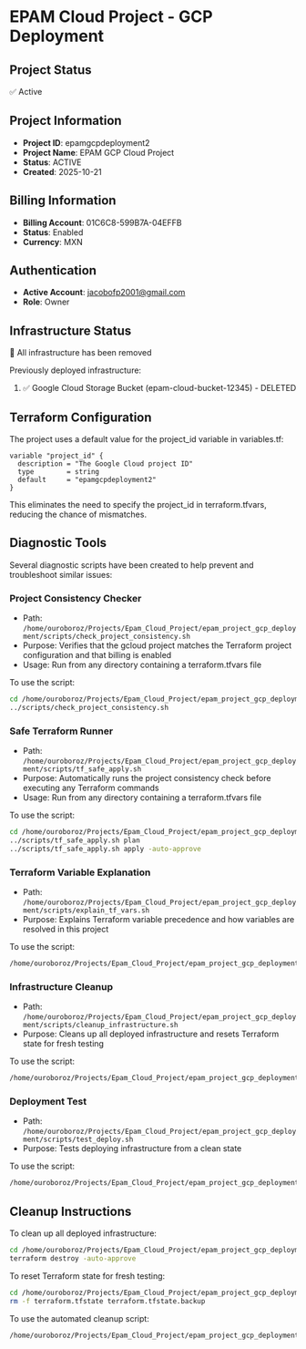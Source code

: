 # EPAM Cloud Project - GCP Deployment

## Project Status
✅ Active

## Project Information
- **Project ID**: epamgcpdeployment2
- **Project Name**: EPAM GCP Cloud Project
- **Status**: ACTIVE
- **Created**: 2025-10-21

## Billing Information
- **Billing Account**: 01C6C8-599B7A-04EFFB
- **Status**: Enabled
- **Currency**: MXN

## Authentication
- **Active Account**: jacobofp2001@gmail.com
- **Role**: Owner

## Infrastructure Status
🧹 All infrastructure has been removed

Previously deployed infrastructure:
1. ✅ Google Cloud Storage Bucket (epam-cloud-bucket-12345) - DELETED

## Terraform Configuration
The project uses a default value for the project_id variable in variables.tf:
```hcl
variable "project_id" {
  description = "The Google Cloud project ID"
  type        = string
  default     = "epamgcpdeployment2"
}
```

This eliminates the need to specify the project_id in terraform.tfvars, reducing the chance of mismatches.

## Diagnostic Tools
Several diagnostic scripts have been created to help prevent and troubleshoot similar issues:

### Project Consistency Checker
- Path: `/home/ouroboroz/Projects/Epam_Cloud_Project/epam_project_gcp_deployment/scripts/check_project_consistency.sh`
- Purpose: Verifies that the gcloud project matches the Terraform project configuration and that billing is enabled
- Usage: Run from any directory containing a terraform.tfvars file

To use the script:
```bash
cd /home/ouroboroz/Projects/Epam_Cloud_Project/epam_project_gcp_deployment/gcp-deployment
../scripts/check_project_consistency.sh
```

### Safe Terraform Runner
- Path: `/home/ouroboroz/Projects/Epam_Cloud_Project/epam_project_gcp_deployment/scripts/tf_safe_apply.sh`
- Purpose: Automatically runs the project consistency check before executing any Terraform commands
- Usage: Run from any directory containing a terraform.tfvars file

To use the script:
```bash
cd /home/ouroboroz/Projects/Epam_Cloud_Project/epam_project_gcp_deployment/gcp-deployment
../scripts/tf_safe_apply.sh plan
../scripts/tf_safe_apply.sh apply -auto-approve
```

### Terraform Variable Explanation
- Path: `/home/ouroboroz/Projects/Epam_Cloud_Project/epam_project_gcp_deployment/scripts/explain_tf_vars.sh`
- Purpose: Explains Terraform variable precedence and how variables are resolved in this project

To use the script:
```bash
/home/ouroboroz/Projects/Epam_Cloud_Project/epam_project_gcp_deployment/scripts/explain_tf_vars.sh
```

### Infrastructure Cleanup
- Path: `/home/ouroboroz/Projects/Epam_Cloud_Project/epam_project_gcp_deployment/scripts/cleanup_infrastructure.sh`
- Purpose: Cleans up all deployed infrastructure and resets Terraform state for fresh testing

To use the script:
```bash
/home/ouroboroz/Projects/Epam_Cloud_Project/epam_project_gcp_deployment/scripts/cleanup_infrastructure.sh
```

### Deployment Test
- Path: `/home/ouroboroz/Projects/Epam_Cloud_Project/epam_project_gcp_deployment/scripts/test_deploy.sh`
- Purpose: Tests deploying infrastructure from a clean state

To use the script:
```bash
/home/ouroboroz/Projects/Epam_Cloud_Project/epam_project_gcp_deployment/scripts/test_deploy.sh
```

## Cleanup Instructions
To clean up all deployed infrastructure:
```bash
cd /home/ouroboroz/Projects/Epam_Cloud_Project/epam_project_gcp_deployment/gcp-deployment
terraform destroy -auto-approve
```

To reset Terraform state for fresh testing:
```bash
cd /home/ouroboroz/Projects/Epam_Cloud_Project/epam_project_gcp_deployment/gcp-deployment
rm -f terraform.tfstate terraform.tfstate.backup
```

To use the automated cleanup script:
```bash
/home/ouroboroz/Projects/Epam_Cloud_Project/epam_project_gcp_deployment/scripts/cleanup_infrastructure.sh
```